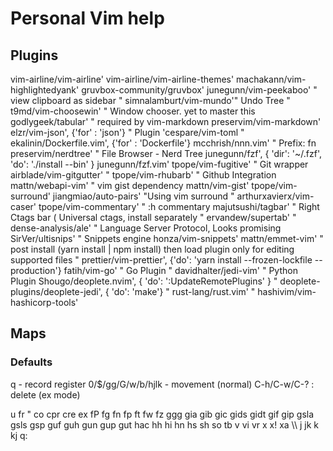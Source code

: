 # Personal Vim help

## Plugins  
  vim-airline/vim-airline'
  vim-airline/vim-airline-themes'
  machakann/vim-highlightedyank'
  gruvbox-community/gruvbox'
  junegunn/vim-peekaboo' " view clipboard as sidebar
  "   simnalamburt/vim-mundo'" Undo Tree
  "   t9md/vim-choosewin' " Window chooser. yet to master this
  godlygeek/tabular' " required by vim-markdown
  preservim/vim-markdown'
  elzr/vim-json', {'for' : 'json'}
  " Plugin 'cespare/vim-toml
  "   ekalinin/Dockerfile.vim', {'for' : 'Dockerfile'}
  mcchrish/nnn.vim'
  " Prefix: fn
  preservim/nerdtree'           " File Browser - Nerd Tree
  junegunn/fzf', { 'dir': '~/.fzf', 'do': './install --bin' }
  junegunn/fzf.vim'
  tpope/vim-fugitive'           " Git wrapper
  airblade/vim-gitgutter'
  "   tpope/vim-rhubarb'            " Github Integration
  mattn/webapi-vim'             " vim gist dependency
  mattn/vim-gist'
  tpope/vim-surround' 
  jiangmiao/auto-pairs' "Using vim surround
  "   arthurxavierx/vim-caser'
  tpope/vim-commentary'        " :h commentary 
  majutsushi/tagbar'            " Right Ctags bar ( Universal ctags, install separately 
  "   ervandew/supertab'
  "   dense-analysis/ale'           " Language Server Protocol, Looks promising
  SirVer/ultisnips'           " Snippets engine
  honza/vim-snippets'
  mattn/emmet-vim'
  " post install (yarn install | npm install) then load plugin only for editing supported files
  "   prettier/vim-prettier', {'do': 'yarn install --frozen-lockfile --production'}
  fatih/vim-go'                " Go Plugin 
  "   davidhalter/jedi-vim'         " Python Plugin
  Shougo/deoplete.nvim', { 'do': ':UpdateRemotePlugins' }
  "   deoplete-plugins/deoplete-jedi', { 'do': 'make'}
  "   rust-lang/rust.vim'
  "   hashivim/vim-hashicorp-tools'

## Maps

### Defaults
q - record register
0/$/gg/G/w/b/hjlk - movement (normal)
C-h/C-w/C-? : delete (ex mode)

<C-s>
<C-s>
<C-w>u
<F6>
<Leader>fr
<leader>"
<leader><leader>
<leader>co
<leader>cpr
<leader>cre
<leader>ex
<leader>fP
<leader>fg
<leader>fn
<leader>fp
<leader>ft
<leader>fw
<leader>fz
<leader>ggg
<leader>gia
<leader>gib
<leader>gic
<leader>gids
<leader>gidt
<leader>gif
<leader>gip
<leader>gsla
<leader>gsls
<leader>gsp
<leader>guf
<leader>guh
<leader>gun
<leader>gup
<leader>gut
<leader>hac
<leader>hh
<leader>hi
<leader>hn
<leader>hs
<leader>sh
<leader>so
<leader>tb
<leader>v
<leader>vi
<leader>vr
<leader>x
<leader>x!
<leader>xa
<tab>
\\
j
jk
k
kj
q:
